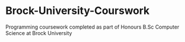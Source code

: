 # Brock-University-Courswork
Programming coursework completed as part of Honours B.Sc Computer Science at Brock University
